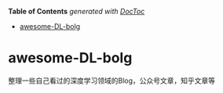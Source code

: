 <!-- START doctoc generated TOC please keep comment here to allow auto update -->
<!-- DON'T EDIT THIS SECTION, INSTEAD RE-RUN doctoc TO UPDATE -->
**Table of Contents**  *generated with [DocToc](https://github.com/thlorenz/doctoc)*

- [awesome-DL-bolg](#awesome-dl-bolg)

<!-- END doctoc generated TOC please keep comment here to allow auto update -->


# awesome-DL-bolg
整理一些自己看过的深度学习领域的Blog，公众号文章，知乎文章等
